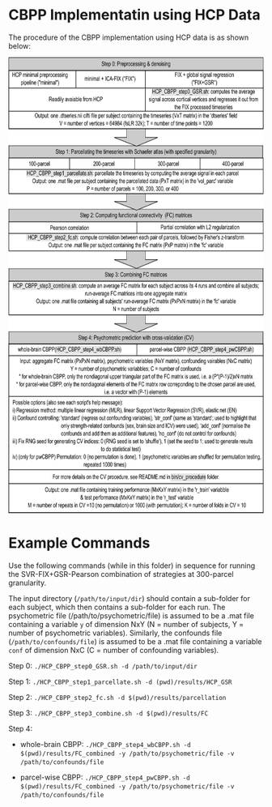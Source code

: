 # CBPP Implementatin using HCP Data

The procedure of the CBPP implementation using HCP data is as shown below:

<img src="../bin/images/HCPsurf_readme_img1.png" height="900" />


# Example Commands

Use the following commands (while in this folder) in sequence for running the SVR-FIX+GSR-Pearson combination of strategies at 300-parcel granularity. 

The input directory (`/path/to/input/dir`) should contain a sub-folder for each subject, which then contains a sub-folder for each run. The psychometric file (/path/to/psychometric/file) is assumed to be a .mat file containing a variable `y` of dimension NxY (N = number of subjects, Y = number of psychometric variables). Similarly, the confounds file (`/path/to/confounds/file`) is assumed to be a .mat file containing a variable `conf` of dimension NxC (C = number of confounding variables).

Step 0: `./HCP_CBPP_step0_GSR.sh -d /path/to/input/dir`

Step 1: `./HCP_CBPP_step1_parcellate.sh -d (pwd)/results/HCP_GSR`

Step 2: `./HCP_CBPP_step2_fc.sh -d $(pwd)/results/parcellation`

Step 3: `./HCP_CBPP_step3_combine.sh -d $(pwd)/results/FC`

Step 4: 

- whole-brain CBPP: `./HCP_CBPP_step4_wbCBPP.sh -d $(pwd)/results/FC_combined -y /path/to/psychometric/file -v /path/to/confounds/file`

- parcel-wise CBPP: `./HCP_CBPP_step4_pwCBPP.sh -d $(pwd)/results/FC_combined -y /path/to/psychometric/file -v /path/to/confounds/file`